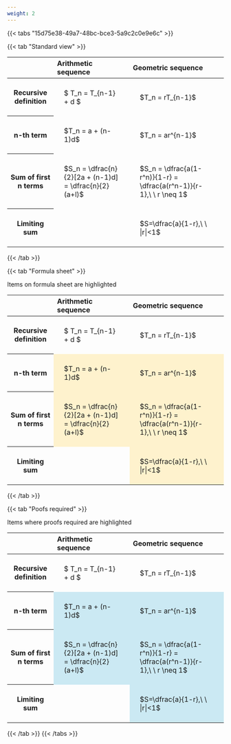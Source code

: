```yaml
---
weight: 2
---
```


{{< tabs "15d75e38-49a7-48bc-bce3-5a9c2c0e9e6c" >}}

{{< tab "Standard view" >}}

<style type="text/css">
#T_63ed3 th.col_heading {
  text-align: left;
  font-size: 1em;
}
#T_63ed3 td {
  text-align: left;
  font-size: 1em;
  padding: 1.5em;
}
</style>
<table id="T_63ed3">
  <thead>
    <tr>
      <th class="blank level0" >&nbsp;</th>
      <th id="T_63ed3_level0_col0" class="col_heading level0 col0" >Arithmetic sequence</th>
      <th id="T_63ed3_level0_col1" class="col_heading level0 col1" >Geometric sequence</th>
    </tr>
  </thead>
  <tbody>
    <tr>
      <th id="T_63ed3_level0_row0" class="row_heading level0 row0" >Recursive definition</th>
      <td id="T_63ed3_row0_col0" class="data row0 col0" >$ T_n = T_{n-1} + d $</td>
      <td id="T_63ed3_row0_col1" class="data row0 col1" >$T_n = rT_{n-1}$</td>
    </tr>
    <tr>
      <th id="T_63ed3_level0_row1" class="row_heading level0 row1" >n-th term</th>
      <td id="T_63ed3_row1_col0" class="data row1 col0" >$T_n = a + (n-1)d$</td>
      <td id="T_63ed3_row1_col1" class="data row1 col1" >$T_n = ar^{n-1}$</td>
    </tr>
    <tr>
      <th id="T_63ed3_level0_row2" class="row_heading level0 row2" >Sum of first n terms</th>
      <td id="T_63ed3_row2_col0" class="data row2 col0" >$S_n = \dfrac{n}{2}[2a + (n-1)d] = \dfrac{n}{2}(a+l)$</td>
      <td id="T_63ed3_row2_col1" class="data row2 col1" >$S_n = \dfrac{a(1-r^n)}{1-r} = \dfrac{a(r^n-1)}{r-1},\ \  r \neq 1$</td>
    </tr>
    <tr>
      <th id="T_63ed3_level0_row3" class="row_heading level0 row3" >Limiting sum</th>
      <td id="T_63ed3_row3_col0" class="data row3 col0" ></td>
      <td id="T_63ed3_row3_col1" class="data row3 col1" >$S=\dfrac{a}{1-r},\ \ |r|<1$</td>
    </tr>
  </tbody>
</table>
{{< /tab >}}

{{< tab "Formula sheet" >}}

Items on formula sheet are highlighted 
<br>
<style type="text/css">
#T_8e387 th.col_heading {
  text-align: left;
  font-size: 1em;
}
#T_8e387 td {
  text-align: left;
  font-size: 1em;
  padding: 1.5em;
}
#T_8e387_row0_col0, #T_8e387_row0_col1, #T_8e387_row3_col0 {
  background-color: rgba(0,0,0,0);
}
#T_8e387_row1_col0, #T_8e387_row1_col1, #T_8e387_row2_col0, #T_8e387_row2_col1, #T_8e387_row3_col1 {
  background-color: rgba(255,194,10, 0.2);
}
</style>
<table id="T_8e387">
  <thead>
    <tr>
      <th class="blank level0" >&nbsp;</th>
      <th id="T_8e387_level0_col0" class="col_heading level0 col0" >Arithmetic sequence</th>
      <th id="T_8e387_level0_col1" class="col_heading level0 col1" >Geometric sequence</th>
    </tr>
  </thead>
  <tbody>
    <tr>
      <th id="T_8e387_level0_row0" class="row_heading level0 row0" >Recursive definition</th>
      <td id="T_8e387_row0_col0" class="data row0 col0" >$ T_n = T_{n-1} + d $</td>
      <td id="T_8e387_row0_col1" class="data row0 col1" >$T_n = rT_{n-1}$</td>
    </tr>
    <tr>
      <th id="T_8e387_level0_row1" class="row_heading level0 row1" >n-th term</th>
      <td id="T_8e387_row1_col0" class="data row1 col0" >$T_n = a + (n-1)d$</td>
      <td id="T_8e387_row1_col1" class="data row1 col1" >$T_n = ar^{n-1}$</td>
    </tr>
    <tr>
      <th id="T_8e387_level0_row2" class="row_heading level0 row2" >Sum of first n terms</th>
      <td id="T_8e387_row2_col0" class="data row2 col0" >$S_n = \dfrac{n}{2}[2a + (n-1)d] = \dfrac{n}{2}(a+l)$</td>
      <td id="T_8e387_row2_col1" class="data row2 col1" >$S_n = \dfrac{a(1-r^n)}{1-r} = \dfrac{a(r^n-1)}{r-1},\ \  r \neq 1$</td>
    </tr>
    <tr>
      <th id="T_8e387_level0_row3" class="row_heading level0 row3" >Limiting sum</th>
      <td id="T_8e387_row3_col0" class="data row3 col0" ></td>
      <td id="T_8e387_row3_col1" class="data row3 col1" >$S=\dfrac{a}{1-r},\ \ |r|<1$</td>
    </tr>
  </tbody>
</table>
{{< /tab >}}

{{< tab "Poofs required" >}}

Items where proofs required are highlighted 
<br>
<style type="text/css">
#T_3c7ea th.col_heading {
  text-align: left;
  font-size: 1em;
}
#T_3c7ea td {
  text-align: left;
  font-size: 1em;
  padding: 1.5em;
}
#T_3c7ea_row0_col0, #T_3c7ea_row0_col1, #T_3c7ea_row3_col0 {
  background-color: rgba(0,0,0,0);
}
#T_3c7ea_row1_col0, #T_3c7ea_row1_col1, #T_3c7ea_row2_col0, #T_3c7ea_row2_col1, #T_3c7ea_row3_col1 {
  background-color: rgba(0,150,200, 0.2);
}
</style>
<table id="T_3c7ea">
  <thead>
    <tr>
      <th class="blank level0" >&nbsp;</th>
      <th id="T_3c7ea_level0_col0" class="col_heading level0 col0" >Arithmetic sequence</th>
      <th id="T_3c7ea_level0_col1" class="col_heading level0 col1" >Geometric sequence</th>
    </tr>
  </thead>
  <tbody>
    <tr>
      <th id="T_3c7ea_level0_row0" class="row_heading level0 row0" >Recursive definition</th>
      <td id="T_3c7ea_row0_col0" class="data row0 col0" >$ T_n = T_{n-1} + d $</td>
      <td id="T_3c7ea_row0_col1" class="data row0 col1" >$T_n = rT_{n-1}$</td>
    </tr>
    <tr>
      <th id="T_3c7ea_level0_row1" class="row_heading level0 row1" >n-th term</th>
      <td id="T_3c7ea_row1_col0" class="data row1 col0" >$T_n = a + (n-1)d$</td>
      <td id="T_3c7ea_row1_col1" class="data row1 col1" >$T_n = ar^{n-1}$</td>
    </tr>
    <tr>
      <th id="T_3c7ea_level0_row2" class="row_heading level0 row2" >Sum of first n terms</th>
      <td id="T_3c7ea_row2_col0" class="data row2 col0" >$S_n = \dfrac{n}{2}[2a + (n-1)d] = \dfrac{n}{2}(a+l)$</td>
      <td id="T_3c7ea_row2_col1" class="data row2 col1" >$S_n = \dfrac{a(1-r^n)}{1-r} = \dfrac{a(r^n-1)}{r-1},\ \  r \neq 1$</td>
    </tr>
    <tr>
      <th id="T_3c7ea_level0_row3" class="row_heading level0 row3" >Limiting sum</th>
      <td id="T_3c7ea_row3_col0" class="data row3 col0" ></td>
      <td id="T_3c7ea_row3_col1" class="data row3 col1" >$S=\dfrac{a}{1-r},\ \ |r|<1$</td>
    </tr>
  </tbody>
</table>
{{< /tab >}}
{{< /tabs >}}